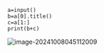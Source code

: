 ```
a=input()
b=a[0].title()
c=a[1:]
print(b+c)
```

![image-20241008045112009](C:\Users\huawei\AppData\Roaming\Typora\typora-user-images\image-20241008045112009.png)